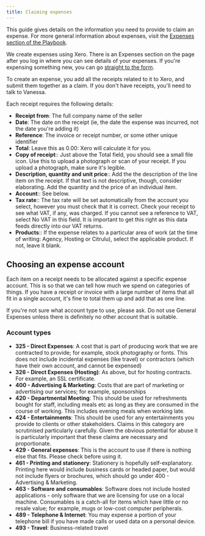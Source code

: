 ```yaml
---
title: Claiming expenses
---
```


This guide gives details on the information you need to provide to claim an
expense. For more general information about expenses, visit the
[Expenses section of the Playbook](/#claiming-expenses).

We create expenses using Xero. There is an Expenses section on the page after
you log in where you can see details of your expenses. If you're expensing
something new, you can go
[straight to the form](https://expenses.xero.com/!wrUP-/detail/create-new).

To create an expense, you add all the receipts related to it to Xero, and submit
them together as a claim. If you don't have receipts, you'll need to talk to
Vanessa.

Each receipt requires the following details:

- **Receipt from**: The full company name of the seller
- **Date**: The date on the receipt (ie, the date the expense was incurred, not
  the date you're adding it)
- **Reference**: The invoice or receipt number, or some other unique identifier
- **Total**: Leave this as 0.00: Xero will calculate it for you.
- **Copy of receipt**:: Just above the Total field, you should see a small file
  icon. Use this to upload a photograph or scan of your receipt. If you upload a
  photograph, make sure it's legible.
- **Description, quantity and unit price**:: Add the the description of the line
  item on the receipt. If that text is not descriptive, though, consider
  elaborating. Add the quantity and the price of an individual item.
- **Account**:: See below.
- **Tax rate**:: The tax rate will be set automatically from the account you
  select, however you must check that it is correct. Check your receipt to see
  what VAT, if any, was charged. If you cannot see a reference to VAT, select No
  VAT in this field. It is important to get this right as this data feeds
  directly into our VAT returns.
- **Products**:: If the expense relates to a particular area of work (at the
  time of writing: Agency, Hosting or Citrulu), select the applicable product.
  If not, leave it blank.

## Choosing an expense account

Each item on a receipt needs to be allocated against a specific expense account.
This is so that we can tell how much we spend on categories of things. If you
have a receipt or invoice with a large number of items that all fit in a single
account, it's fine to total them up and add that as one line.

If you're not sure what account type to use, please ask. Do not use General
Expenses unless there is definitely no other account that is suitable.

### Account types

- **325 - Direct Expenses**: A cost that is part of producing work that we are
  contracted to provide; for example, stock photography or fonts. This does not
  include incidental expenses (like travel) or contractors (which have their own
  account, and cannot be expensed)
- **326 - Direct Expenses (Hosting)**: As above, but for hosting contracts. For
  example, an SSL certificate.
- **400 - Advertising & Marketing**: Costs that are part of marketing or
  advertising our services; for example, sponsorships
- **420 - Departmental Meeting**: This should be used for refreshments bought
  for staff, including meals etc as long as they are consumed in the course of
  working. This includes evening meals when working late.
- **424 - Entertainments**: This should be used for any entertainments you
  provide to clients or other stakeholders. Claims in this category are
  scrutinised particularly carefully. Given the obvious potential for abuse it
  is particularly important that these claims are necessary and proportionate.
- **429 - General expenses**: This is the account to use if there is nothing
  else that fits. Please check before using it.
- **461 - Printing and stationery**: Stationery is hopefully self-explanatory.
  Printing here would include business cards or headed paper, but would not
  include flyers or brochures, which should go under 400 - Advertising &
  Marketing.
- **463 - Software and consumables**: Software does not include hosted
  applications - only software that we are licensing for use on a local machine.
  Consumables is a catch-all for items which have little or no resale value; for
  example, mugs or low-cost computer peripherals.
- **489 - Telephone & Internet**: You may expense a portion of your telephone
  bill if you have made calls or used data on a personal device.
- **493 - Travel**: Business-related travel
